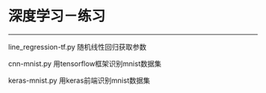 
# 深度学习－练习
___

line_regression-tf.py	随机线性回归获取参数

cnn-mnist.py				用tensorflow框架识别mnist数据集

keras-mnist.py			用keras前端识别mnist数据集




